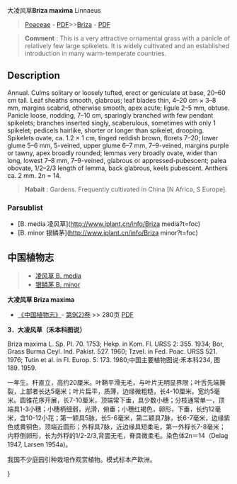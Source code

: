 大凌风草**Briza maxima** Linnaeus

> [Poaceae](http://www.iplant.cn/info/Poaceae?t=foc) - [PDF](http://www.iplant.cn/foc/pdf/Poaceae.pdf)>>[Briza](http://www.iplant.cn/info/Briza?t=foc) - [PDF](http://www.iplant.cn/foc/pdf/Briza.pdf)

> **Comment** : 
> This is a very attractive ornamental grass with a panicle of relatively few large spikelets. It is widely cultivated and an established introduction in many warm-temperate countries.

## Description

Annual. Culms solitary or loosely tufted, erect or geniculate at base, 20–60 cm tall. Leaf sheaths smooth, glabrous; leaf blades thin, 4–20 cm × 3–8 mm, margins scabrid, otherwise smooth, apex acute; ligule 2–5 mm, obtuse. Panicle loose, nodding, 7–10 cm, sparingly branched with few pendant spikelets; branches inserted singly, scaberulous, sometimes with only 1 spikelet; pedicels hairlike, shorter or longer than spikelet, drooping. Spikelets ovate, ca. 1.2 × 1 cm, tinged reddish brown, florets 7–20; lower glume 5–6 mm, 5-veined, upper glume 6–7 mm, 7–9-veined, margins purple or tawny, apex broadly rounded; lemmas very broadly ovate, wider than long, lowest 7–8 mm, 7–9-veined, glabrous or appressed-pubescent; palea obovate, 1/2–2/3 length of lemma, back glabrous, keels pubescent. Anthers ca. 2 mm. 2*n* = 14.

> **Habait** : 
> Gardens. Frequently cultivated in China [N Africa, S Europe].

### Parsublist

* [B.  media  凌风草](http://www.iplant.cn/info/Briza media?t=foc)
* [B.  minor  银鳞茅](http://www.iplant.cn/info/Briza minor?t=foc)

## 中国植物志

> * [凌风草  B.  media](Briza-media-凌风草.md)
> * [银鳞茅  B.  minor](Briza-minor-银鳞茅.md)

**大凌风草 Briza maxima**

* [《中国植物志》](http://www.iplant.cn/frps)- [第9(2)卷](http://www.iplant.cn/frps/vol/9(2)) >> 280页 [PDF](http://www.iplant.cn/frps/pdf/9(2)/280.pdf)

**3．大凌风草（禾本科图说）**

Briza maxima L. Sp. Pl. 70. 1753; Hekp. in Kom. Fl. URSS 2: 355. 1934; Bor, Grass Burma Ceyl. Ind. Pakist. 527. 1960; Tzvel. in Fed. Poac. URSS 521. 1976; Tutin et al. in Fl. Europ. 5: 173. 1980;中国主要植物图说·禾本科234, 图189. 1959.

一年生。秆直立，高约20厘米。叶鞘平滑无毛，与叶片无明显界限；叶舌先端撕裂，上部者长达5毫米；叶片扁平，质薄，边缘微粗糙，长4-10厘米，宽约5毫米。圆锥花序开展，长7-10厘米，顶端常下垂，具少数小穗；分枝通常单一，顶端具1-3小穗；小穗柄细弱，光滑，俯垂；小穗红褐色，卵形，下垂，长约12毫米，含10-12小花；第一颖具5脉，长5-6毫米，第二颖具7脉，长6-7毫米，边缘紫色或黄铜色，顶端近圆形；外稃具7脉，近边缘具短柔毛，第一外稃长7-8毫米；内稃倒卵形，长为外稃的1/2-2/3,背面无毛，脊具微柔毛。染色体2n＝14（Delag 1947, Larsen 1954a)。

我国不少庭园引种栽培作观赏植物。模式标本产欧洲。

}